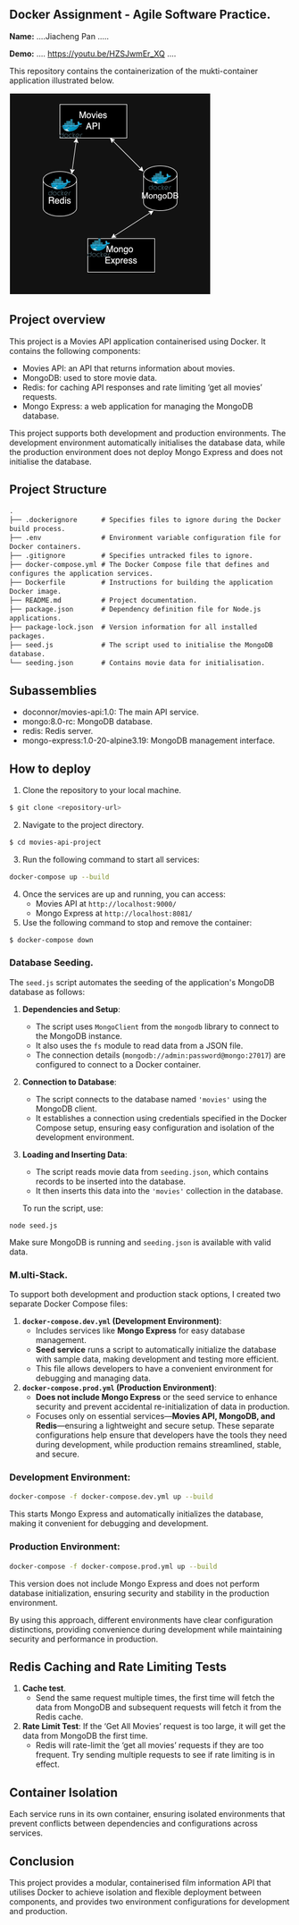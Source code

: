 ## Docker Assignment - Agile Software Practice.

__Name:__ ....Jiacheng Pan .....

__Demo:__ .... https://youtu.be/HZSJwmEr_XQ ....

This repository contains the containerization of the mukti-container application illustrated below.

![](./images/arch.png)

## Project overview

This project is a Movies API application containerised using Docker. It contains the following components:

- Movies API: an API that returns information about movies.
- MongoDB: used to store movie data.
- Redis: for caching API responses and rate limiting ‘get all movies’ requests.
- Mongo Express: a web application for managing the MongoDB database.

This project supports both development and production environments. The development environment automatically initialises the database data, while the production environment does not deploy Mongo Express and does not initialise the database.

## Project Structure
```
.
├── .dockerignore      # Specifies files to ignore during the Docker build process.
├── .env               # Environment variable configuration file for Docker containers.
├── .gitignore         # Specifies untracked files to ignore.
├── docker-compose.yml # The Docker Compose file that defines and configures the application services.
├── Dockerfile         # Instructions for building the application Docker image.
├── README.md          # Project documentation.
├── package.json       # Dependency definition file for Node.js applications.
├── package-lock.json  # Version information for all installed packages.
├── seed.js            # The script used to initialise the MongoDB database.
└── seeding.json       # Contains movie data for initialisation.
```

## Subassemblies

- doconnor/movies-api:1.0: The main API service.
- mongo:8.0-rc: MongoDB database.
- redis: Redis server.
- mongo-express:1.0-20-alpine3.19: MongoDB management interface.

## How to deploy

1. Clone the repository to your local machine.
```sh
$ git clone <repository-url>
```
2. Navigate to the project directory.
```sh
$ cd movies-api-project
```
3. Run the following command to start all services:
```sh
docker-compose up --build
```
4. Once the services are up and running, you can access:
   - Movies API at `http://localhost:9000/`
   - Mongo Express at `http://localhost:8081/`
5. Use the following command to stop and remove the container:
```sh
$ docker-compose down
```

### Database Seeding.

The `seed.js` script automates the seeding of the application's MongoDB database as follows:
1. **Dependencies and Setup**:
   - The script uses `MongoClient` from the `mongodb` library to connect to the MongoDB instance.
   - It also uses the `fs` module to read data from a JSON file.
   - The connection details (`mongodb://admin:password@mongo:27017`) are configured to connect to a Docker container.
2. **Connection to Database**:
   - The script connects to the database named `'movies'` using the MongoDB client.
   - It establishes a connection using credentials specified in the Docker Compose setup, ensuring easy configuration and isolation of the development environment.
3. **Loading and Inserting Data**:
   - The script reads movie data from `seeding.json`, which contains records to be inserted into the database.
   - It then inserts this data into the `'movies'` collection in the database.

   To run the script, use:
```
node seed.js
```
Make sure MongoDB is running and `seeding.json` is available with valid data.

### M.ulti-Stack.

To support both development and production stack options, I created two separate Docker Compose files:
1. **`docker-compose.dev.yml` (Development Environment)**:
   - Includes services like **Mongo Express** for easy database management.
   - **Seed service** runs a script to automatically initialize the database with sample data, making development and testing more efficient.
   - This file allows developers to have a convenient environment for debugging and managing data.
2. **`docker-compose.prod.yml` (Production Environment)**:
   - **Does not include Mongo Express** or the seed service to enhance security and prevent accidental re-initialization of data in production.
   - Focuses only on essential services—**Movies API, MongoDB, and Redis**—ensuring a lightweight and secure setup.
These separate configurations help ensure that developers have the tools they need during development, while production remains streamlined, stable, and secure.

### Development Environment:
```sh
docker-compose -f docker-compose.dev.yml up --build
```
This starts Mongo Express and automatically initializes the database, making it convenient for debugging and development.

### Production Environment:
```sh
docker-compose -f docker-compose.prod.yml up --build
```
This version does not include Mongo Express and does not perform database initialization, ensuring security and stability in the production environment.

By using this approach, different environments have clear configuration distinctions, providing convenience during development while maintaining security and performance in production.

## Redis Caching and Rate Limiting Tests

1. **Cache test**.
   - Send the same request multiple times, the first time will fetch the data from MongoDB and subsequent requests will fetch it from the Redis cache.
2. **Rate Limit Test**: If the ‘Get All Movies’ request is too large, it will get the data from MongoDB the first time.
   - Redis will rate-limit the ‘get all movies’ requests if they are too frequent. Try sending multiple requests to see if rate limiting is in effect.

## Container Isolation

Each service runs in its own container, ensuring isolated environments that prevent conflicts between dependencies and configurations across services.

## Conclusion

This project provides a modular, containerised film information API that utilises Docker to achieve isolation and flexible deployment between components, and provides two environment configurations for development and production.
